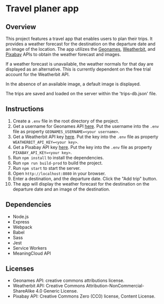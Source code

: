 # Travel planer app

## Overview

This project features a travel app that enables users to plan their trips. It provides a weather forecast for the destination on the departure date and an image of the location. The app utilizes the [Geonames](http://www.geonames.org/), [Weatherbit](https://www.weatherbit.io/), and [Pixabay](https://pixabay.com/) APIs to obtain the weather forecast and images.

If a weather forecast is unavailable, the weather normals for that day are displayed as an alternative. This is currently dependent on the free trial account for the Weatherbit API.

In the absence of an available image, a default image is displayed.

The trips are saved and loaded on the server within the 'trips-db.json' file.

## Instructions

1. Create a `.env` file in the root directory of the project.
2. Get a username for Geonames API [here](https://www.geonames.org/login). Put the username into the `.env` file as property `GEONAMES_USERNAME=<your username>`.
3. Get a Weatherbit API key [here](https://www.weatherbit.io/account/create). Put the key into the `.env` file as property `WEATHERBIT_API_KEY=<your key>`.
4. Get a Pixabay API key [here](https://pixabay.com/). Put the key into the `.env` file as property `PIXABAY_API_KEY=<your key>`.
5. Run `npm install` to install the dependencies.
6. Run `npm run build-prod` to build the project.
7. Run `npm start` to start the server.
8. Open `http://localhost:8080` in your browser.
9. Enter a destination, and the departure date. Click the "Add trip" button.
10. The app will display the weather forecast for the destination on the departure date and an image of the destination.

## Dependencies

- Node.js
- Express
- Webpack
- Babel
- Sass
- Jest
- Service Workers
- MeaningCloud API

## Licenses

- Geonames API: creative commons attributions license.
- Weatherbit API: Creative Commons Attribution-NonCommercial-ShareAlike 4.0 Generic License.
- Pixabay API: Creative Commons Zero (CC0) license, Content License.

